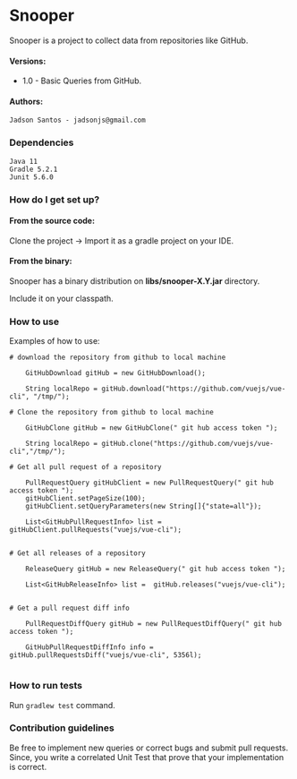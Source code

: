 # Snooper

Snooper is a project to collect data from repositories like GitHub.

#### Versions: 

 - 1.0 - Basic Queries from GitHub.

#### Authors:

    Jadson Santos - jadsonjs@gmail.com
    
    
### Dependencies
    
    Java 11
    Gradle 5.2.1
    Junit 5.6.0
    
### How do I get set up?

#### From the source code:

   Clone the project -> Import it as a gradle project on your IDE.

#### From the binary:

   Snooper has a binary distribution on **libs/snooper-X.Y.jar** directory.
   
   Include it on your classpath.    
    

### How to use

Examples of how to use:

```
# download the repository from github to local machine
    
    GitHubDownload gitHub = new GitHubDownload();

    String localRepo = gitHub.download("https://github.com/vuejs/vue-cli", "/tmp/");

# Clone the repository from github to local machine
    
    GitHubClone gitHub = new GitHubClone(" git hub access token ");

    String localRepo = gitHub.clone("https://github.com/vuejs/vue-cli","/tmp/");

# Get all pull request of a repository

    PullRequestQuery gitHubClient = new PullRequestQuery(" git hub access token ");
    gitHubClient.setPageSize(100);
    gitHubClient.setQueryParameters(new String[]{"state=all"});

    List<GitHubPullRequestInfo> list =  gitHubClient.pullRequests("vuejs/vue-cli");


# Get all releases of a repository

    ReleaseQuery gitHub = new ReleaseQuery(" git hub access token ");

    List<GitHubReleaseInfo> list =  gitHub.releases("vuejs/vue-cli");


# Get a pull request diff info

    PullRequestDiffQuery gitHub = new PullRequestDiffQuery(" git hub access token ");
    
    GitHubPullRequestDiffInfo info =  gitHub.pullRequestsDiff("vuejs/vue-cli", 5356l);


```

### How to run tests

 Run ```gradlew test``` command.
 
  
### Contribution guidelines

Be free to implement new queries or correct bugs and submit pull requests. Since, you write a correlated Unit Test that prove that your implementation is correct.

 
